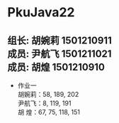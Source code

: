 # PkuJava22
## 组长: 胡婉莉 1501210911</br>成员: 尹航飞 1501211021</br>成员: 胡煌 1501210910

* 作业一</br>
  胡婉莉：58, 189, 202</br>
  尹航飞：8, 119, 191</br>
  胡  煌：67, 75, 118, 151</br>
